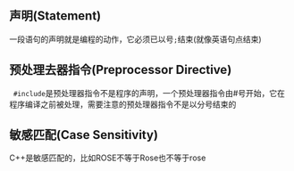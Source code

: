 ## 声明(Statement)
一段语句的声明就是编程的动作，它必须已以号`;`结束(就像英语句点结束)

## 预处理去器指令(Preprocessor Directive)
` #include`是预处理器指令不是程序的声明，一个预处理器指令由#号开始，它在程序编译之前被处理，需要注意的预处理器指令不是以分号结束的

## 敏感匹配(Case Sensitivity)
 C++是敏感匹配的，比如ROSE不等于Rose也不等于rose
 


